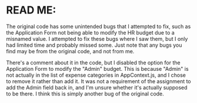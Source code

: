 # READ ME:
The original code has some unintended bugs that I attempted to fix, such as the Application Form not being able to modify the HR budget due to a misnamed value.
I attempted to fix these bugs where I saw them, but I only had limited time and probably missed some.
Just note that any bugs you find may be from the original code, and not from me.

There's a comment about it in the code, but I disabled the option for the Application Form to modify the "Admin" budget.
This is because "Admin" is not actually in the list of expense categories in AppContext.js, and I chose to remove it rather than add it.
It was not a requirement of the assignment to add the Admin field back in, and I'm unsure whether it's actually supposed to be there.
I think this is simply another bug of the original code.
